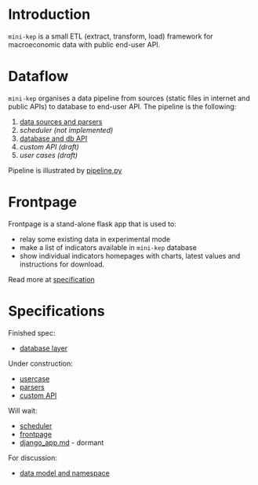 Introduction 
============

```mini-kep``` is a small ETL (extract, transform, load) framework for 
macroeconomic data with public end-user API.

Dataflow 
========
```mini-kep``` organises a data pipeline from sources 
(static files in internet and public APIs) to database to end-user API. The pipeline is the following:

 1. [data sources and parsers](https://github.com/mini-kep/) 
 2. *scheduler (not implemented)*
 3. [database and db API](https://github.com/mini-kep/db)
 4. *custom API (draft)*
 5. *user cases (draft)* 

Pipeline is illustrated by [pipeline.py](https://github.com/mini-kep/intro/blob/master/pipeline/pipeline.py)
 
Frontpage
=========

Frontpage is a stand-alone flask app that is used to:
- relay some existing data in experimental mode 
- make a list of indicators available in ```mini-kep``` database
- show individual indicators homepages with charts, latest values 
  and instructions for download.
  
Read more at [specification](frontpage.md)  

Specifications
==============

Finished spec:
- [database layer](database.md)

Under construction:
- [usercase](usercase.md)
- [parsers](parsers.md)
- [custom API](custom_API.md)

Will wait:
- [scheduler](scheduler.md)
- [frontpage](frontpage.md)
- [django_app.md](django_app.md) - dormant

For discussion:
- [data model and namespace](datamodel_and_namespace.md)
